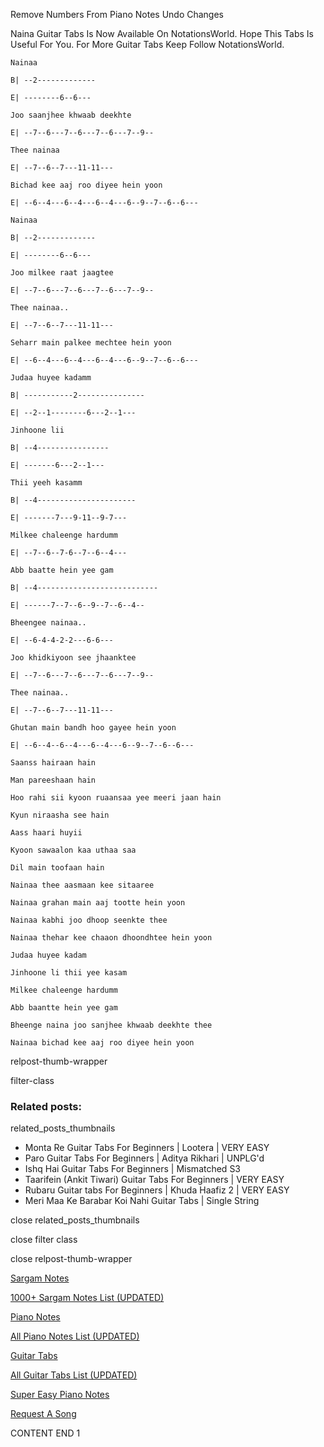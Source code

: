 
Remove Numbers From Piano Notes
Undo Changes

Naina Guitar Tabs Is Now Available On NotationsWorld. Hope This Tabs Is Useful For You. For More Guitar Tabs Keep Follow NotationsWorld.

```
Nainaa

B| --2-------------

E| --------6--6---

Joo saanjhee khwaab deekhte 

E| --7--6---7--6---7--6---7--9--

Thee nainaa

E| --7--6--7---11-11---

Bichad kee aaj roo diyee hein yoon

E| --6--4---6--4---6--4---6--9--7--6--6---

Nainaa

B| --2-------------

E| --------6--6---

Joo milkee raat jaagtee 

E| --7--6---7--6---7--6---7--9--

Thee nainaa..

E| --7--6--7---11-11---

Seharr main palkee mechtee hein yoon

E| --6--4---6--4---6--4---6--9--7--6--6---

Judaa huyee kadamm

B| -----------2---------------

E| --2--1--------6---2--1---

Jinhoone lii

B| --4----------------

E| -------6---2--1---

Thii yeeh kasamm

B| --4----------------------

E| -------7---9-11--9-7---

Milkee chaleenge hardumm

E| --7--6--7-6--7--6--4---

Abb baatte hein yee gam

B| --4---------------------------

E| ------7--7--6--9--7--6--4--

Bheengee nainaa..

E| --6-4-4-2-2---6-6---

Joo khidkiyoon see jhaanktee

E| --7--6---7--6---7--6---7--9--

Thee nainaa..

E| --7--6--7---11-11---

Ghutan main bandh hoo gayee hein yoon

E| --6--4--6--4---6--4---6--9--7--6--6---

Saanss hairaan hain

Man pareeshaan hain

Hoo rahi sii kyoon ruaansaa yee meeri jaan hain

Kyun niraasha see hain

Aass haari huyii

Kyoon sawaalon kaa uthaa saa

Dil main toofaan hain

Nainaa thee aasmaan kee sitaaree

Nainaa grahan main aaj tootte hein yoon

Nainaa kabhi joo dhoop seenkte thee

Nainaa thehar kee chaaon dhoondhtee hein yoon

Judaa huyee kadam

Jinhoone li thii yee kasam

Milkee chaleenge hardumm

Abb baantte hein yee gam

Bheenge naina joo sanjhee khwaab deekhte thee

Nainaa bichad kee aaj roo diyee hein yoon
```

relpost-thumb-wrapper

filter-class

### Related posts:

related_posts_thumbnails

* Monta Re Guitar Tabs For Beginners | Lootera | VERY EASY
* Paro Guitar Tabs For Beginners | Aditya Rikhari | UNPLG'd
* Ishq Hai Guitar Tabs For Beginners | Mismatched S3
* Taarifein (Ankit Tiwari) Guitar Tabs For Beginners | VERY EASY
* Rubaru Guitar tabs For Beginners | Khuda Haafiz 2 | VERY EASY
* Meri Maa Ke Barabar Koi Nahi Guitar Tabs | Single String

close related_posts_thumbnails

close filter class

close relpost-thumb-wrapper

[Sargam Notes](https://www.notationsworld.com/sargam-notes.html)

[1000+ Sargam Notes List (UPDATED)](https://www.notationsworld.com/all-songs-list-sargam-notes.html)

[Piano Notes](https://www.notationsworld.com/piano-notes.html)

[All Piano Notes List (UPDATED)](https://www.notationsworld.com/all-songs-list-piano-notes.html)

[Guitar Tabs](https://www.notationsworld.com/guitar-tabs.html)

[All Guitar Tabs List (UPDATED)](https://www.notationsworld.com/all-songs-list-guitar-tabs.html)

[Super Easy Piano Notes](https://studywall.in/)

[Request A Song](https://www.notationsworld.com/request-a-song.html)

CONTENT END 1

